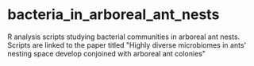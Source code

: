 # bacteria_in_arboreal_ant_nests
R analysis scripts studying bacterial communities in arboreal ant nests. Scripts are linked to the paper titled "Highly diverse microbiomes in ants’ nesting space develop conjoined with arboreal ant colonies"
